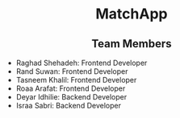 <h1 align="center">MatchApp </h1> 
<h2 align="center"> Team Members </h2> 
<ul>
<li>Raghad Shehadeh: Frontend Developer</li>
<li>Rand Suwan: Frontend Developer</li>
<li>Tasneem Khalil: Frontend Developer</li>
<li>Roaa Arafat: Frontend Developer</li>
<li>Deyar Idhilie: Backend Developer</li>
<li>Israa Sabri: Backend Developer</li>
</ul>
